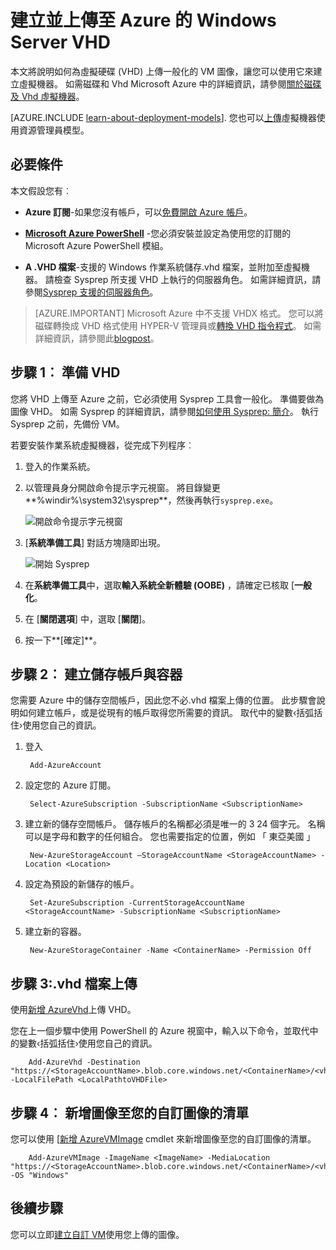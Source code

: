 <properties
    pageTitle="建立和上傳使用 Powershell VM 圖像 |Microsoft Azure"
    description="瞭解如何建立和上傳的是通用的 Windows Server 圖像 (VHD) 使用傳統的部署模型和 Powershell 的 Azure。"
    services="virtual-machines-windows"
    documentationCenter=""
    authors="cynthn"
    manager="timlt"
    editor="tysonn"
    tags="azure-service-management"/>

<tags
    ms.service="virtual-machines-windows"
    ms.workload="infrastructure-services"
    ms.tgt_pltfrm="vm-windows"
    ms.devlang="na"
    ms.topic="article"
    ms.date="07/21/2016"
    ms.author="cynthn"/>

# <a name="create-and-upload-a-windows-server-vhd-to-azure"></a>建立並上傳至 Azure 的 Windows Server VHD

本文將說明如何為虛擬硬碟 (VHD) 上傳一般化的 VM 圖像，讓您可以使用它來建立虛擬機器。 如需磁碟和 Vhd Microsoft Azure 中的詳細資訊，請參閱[關於磁碟及 Vhd 虛擬機器](virtual-machines-linux-about-disks-vhds.md)。


[AZURE.INCLUDE [learn-about-deployment-models](../../includes/learn-about-deployment-models-classic-include.md)]. 您也可以[上傳](virtual-machines-windows-upload-image.md)虛擬機器使用資源管理員模型。 

## <a name="prerequisites"></a>必要條件

本文假設您有︰

- **Azure 訂閱**-如果您沒有帳戶，可以[免費開啟 Azure 帳戶](/pricing/free-trial/?WT.mc_id=A261C142F)。

- **[Microsoft Azure PowerShell](../powershell-install-configure.md)** -您必須安裝並設定為使用您的訂閱的 Microsoft Azure PowerShell 模組。 

- **A .VHD 檔案**-支援的 Windows 作業系統儲存.vhd 檔案，並附加至虛擬機器。 請檢查 Sysprep 所支援 VHD 上執行的伺服器角色。 如需詳細資訊，請參閱[Sysprep 支援的伺服器角色](https://msdn.microsoft.com/windows/hardware/commercialize/manufacture/desktop/sysprep-support-for-server-roles)。

> [AZURE.IMPORTANT] Microsoft Azure 中不支援 VHDX 格式。 您可以將磁碟轉換成 VHD 格式使用 HYPER-V 管理員或[轉換 VHD 指令程式](http://technet.microsoft.com/library/hh848454.aspx)。 如需詳細資訊，請參閱此[blogpost](http://blogs.msdn.com/b/virtual_pc_guy/archive/2012/10/03/using-powershell-to-convert-a-vhd-to-a-vhdx.aspx)。

## <a name="step-1-prep-the-vhd"></a>步驟 1︰ 準備 VHD 

您將 VHD 上傳至 Azure 之前，它必須使用 Sysprep 工具會一般化。 準備要做為圖像 VHD。 如需 Sysprep 的詳細資訊，請參閱[如何使用 Sysprep: 簡介](http://technet.microsoft.com/library/bb457073.aspx)。 執行 Sysprep 之前，先備份 VM。

若要安裝作業系統虛擬機器，從完成下列程序︰

1. 登入的作業系統。

2. 以管理員身分開啟命令提示字元視窗。 將目錄變更**%windir%\system32\sysprep**，然後再執行`sysprep.exe`。

    ![開啟命令提示字元視窗](./media/virtual-machines-windows-classic-createupload-vhd/sysprep_commandprompt.png)

3.  [**系統準備工具**] 對話方塊隨即出現。

    ![開始 Sysprep](./media/virtual-machines-windows-classic-createupload-vhd/sysprepgeneral.png)

4.  在**系統準備工具**中，選取**輸入系統全新體驗 (OOBE)** ，請確定已核取 [**一般化**。

5.  在 [**關閉選項**] 中，選取 [**關閉**]。

6.  按一下**[確定]**。

## <a name="step-2-create-a-storage-account-and-a-container"></a>步驟 2︰ 建立儲存帳戶與容器

您需要 Azure 中的儲存空間帳戶，因此您不必.vhd 檔案上傳的位置。 此步驟會說明如何建立帳戶，或是從現有的帳戶取得您所需要的資訊。 取代中的變數&lsaquo;括弧括住&rsaquo;使用您自己的資訊。

1. 登入

        Add-AzureAccount

1. 設定您的 Azure 訂閱。

        Select-AzureSubscription -SubscriptionName <SubscriptionName> 

2. 建立新的儲存空間帳戶。 儲存帳戶的名稱都必須是唯一的 3 24 個字元。 名稱可以是字母和數字的任何組合。 您也需要指定的位置，例如 「 東亞美國 」
        
        New-AzureStorageAccount –StorageAccountName <StorageAccountName> -Location <Location>

3. 設定為預設的新儲存的帳戶。
        
        Set-AzureSubscription -CurrentStorageAccountName <StorageAccountName> -SubscriptionName <SubscriptionName>

4. 建立新的容器。

        New-AzureStorageContainer -Name <ContainerName> -Permission Off

 

## <a name="step-3-upload-the-vhd-file"></a>步驟 3:.vhd 檔案上傳

使用[新增 AzureVhd](http://msdn.microsoft.com/library/dn495173.aspx)上傳 VHD。

您在上一個步驟中使用 PowerShell 的 Azure 視窗中，輸入以下命令，並取代中的變數&lsaquo;括弧括住&rsaquo;使用您自己的資訊。

        Add-AzureVhd -Destination "https://<StorageAccountName>.blob.core.windows.net/<ContainerName>/<vhdName>.vhd" -LocalFilePath <LocalPathtoVHDFile>


## <a name="step-4-add-the-image-to-your-list-of-custom-images"></a>步驟 4︰ 新增圖像至您的自訂圖像的清單

您可以使用 [[新增 AzureVMImage](https://msdn.microsoft.com/library/mt589167.aspx) cmdlet 來新增圖像至您的自訂圖像的清單。

        Add-AzureVMImage -ImageName <ImageName> -MediaLocation "https://<StorageAccountName>.blob.core.windows.net/<ContainerName>/<vhdName>.vhd" -OS "Windows"


## <a name="next-steps"></a>後續步驟

您可以立即[建立自訂 VM](virtual-machines-windows-classic-createportal.md)使用您上傳的圖像。

